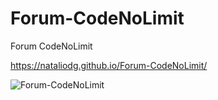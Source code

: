 # Forum-CodeNoLimit
Forum CodeNoLimit

https://nataliodg.github.io/Forum-CodeNoLimit/


![Forum-CodeNoLimit](https://user-images.githubusercontent.com/69061023/157307762-2d43a031-d4f8-4225-85bc-2ab134493304.png)
